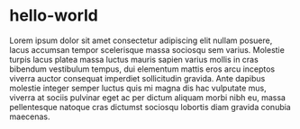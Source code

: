 # hello-world

Lorem ipsum dolor sit amet consectetur adipiscing elit nullam posuere, lacus accumsan tempor scelerisque massa sociosqu sem varius. Molestie turpis lacus platea massa luctus mauris sapien varius mollis in cras bibendum vestibulum tempus, dui elementum mattis eros arcu inceptos viverra auctor consequat imperdiet sollicitudin gravida. Ante dapibus molestie integer semper luctus quis mi magna dis hac vulputate mus, viverra at sociis pulvinar eget ac per dictum aliquam morbi nibh eu, massa pellentesque natoque cras dictumst sociosqu lobortis diam gravida conubia maecenas.

